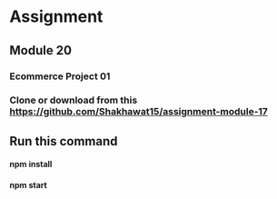 # Assignment
## Module 20
### Ecommerce Project 01

### Clone or download from this https://github.com/Shakhawat15/assignment-module-17
## Run this command
#### npm install
#### npm start
